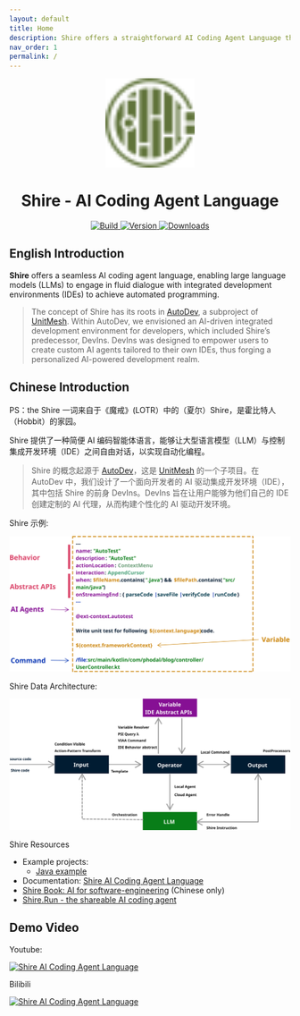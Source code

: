 ```yaml
---
layout: default
title: Home
description: Shire offers a straightforward AI Coding Agent Language that enables communication between an LLM and control IDE for automated programming.
nav_order: 1
permalink: /
---
```


<p align="center">
  <img src="images/pluginIcon.svg" width="160px" height="160px"  alt="logo" />
</p>
<h1 align="center">Shire - AI Coding Agent Language</h1>
<p align="center">
  <a href="https://github.com/phodal/shire/actions/workflows/build.yml">
    <img src="https://github.com/phodal/shire/workflows/Build/badge.svg" alt="Build" />
  </a>
  <a href="https://plugins.jetbrains.com/plugin/24549">
    <img src="https://img.shields.io/jetbrains/plugin/v/24549.svg" alt="Version" />
  </a>
  <a href="https://plugins.jetbrains.com/plugin/24549">
    <img src="https://img.shields.io/jetbrains/plugin/d/24549.svg" alt="Downloads" />
  </a>
</p>

## English Introduction

**Shire** offers a seamless AI coding agent language, enabling large language models (LLMs) to engage in fluid dialogue
with integrated development environments (IDEs) to achieve automated programming.

> The concept of Shire has its roots in [AutoDev](https://github.com/unit-mesh/auto-dev), a subproject of 
> [UnitMesh](https://unitmesh.cc/). Within AutoDev, we envisioned an AI-driven integrated development environment 
> for developers, which included Shire’s predecessor, DevIns. DevIns was designed to empower users to create custom AI 
> agents tailored to their own IDEs, thus forging a personalized AI-powered development realm.

## Chinese Introduction

PS：the Shire 一词来自于《魔戒》(LOTR）中的（夏尔）Shire，是霍比特人（Hobbit）的家园。

Shire 提供了一种简便 AI 编码智能体语言，能够让大型语言模型（LLM）与控制集成开发环境（IDE）之间自由对话，以实现自动化编程。

> Shire 的概念起源于 [AutoDev](https://github.com/unit-mesh/auto-dev)，这是 [UnitMesh](https://unitmesh.cc/) 的一个子项目。在
AutoDev 中，我们设计了一个面向开发者的 AI 驱动集成开发环境（IDE），其中包括 Shire 的前身 DevIns。DevIns 旨在让用户能够为他们自己的
IDE 创建定制的 AI 代理，从而构建个性化的 AI 驱动开发环境。

Shire 示例:

![Shire Cheatsheet](images/shire-sheet.svg)

Shire Data Architecture:

![Shire Data Architecture](images/shire-data-flow.svg)

Shire Resources

- Example projects: 
  - [Java example](https://github.com/shire-lang/shire-spring-java-demo)
- Documentation: [Shire AI Coding Agent Language](https://shire.phodal.com/)
- [Shire Book: AI for software-engineering](https://aise.phodal.com/) (Chinese only)
- [Shire.Run - the shareable AI coding agent](https://shire.run/)

## Demo Video

Youtube:

[![Shire AI Coding Agent Language](https://img.youtube.com/vi/z1ijWOL1rFY/0.jpg)](https://www.youtube.com/watch?v=z1ijWOL1rFY)

Bilibili

[![Shire AI Coding Agent Language](https://img.youtube.com/vi/z1ijWOL1rFY/0.jpg)](https://www.bilibili.com/video/BV1Lf421q7S7/)
